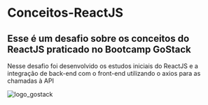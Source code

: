 # Conceitos-ReactJS

## Esse é um desafio sobre os conceitos do ReactJS praticado no Bootcamp GoStack

Nesse desafio foi desenvolvido os estudos iniciais do ReactJS e a integração de back-end com o front-end utilizando o axios para as chamadas à API

![logo_gostack](https://user-images.githubusercontent.com/42298239/79387256-be44c080-7f41-11ea-8727-c29b44cba439.png)





